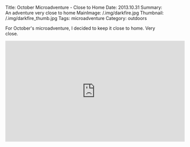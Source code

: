 Title: October Microadventure - Close to Home
Date: 2013.10.31
Summary: An adventure very close to home
MainImage: /.img/darkfire.jpg
Thumbnail: /.img/darkfire_thumb.jpg
Tags: microadventure
Category: outdoors

For October's microadventure, I decided to keep it close to home. Very close.

<p>
<iframe width="560" height="315" src="https://www.youtube.com/embed/igN_D7V59WE?rel=0" frameborder="0" allow="accelerometer; autoplay; encrypted-media; gyroscope; picture-in-picture" allowfullscreen></iframe>
</p>
